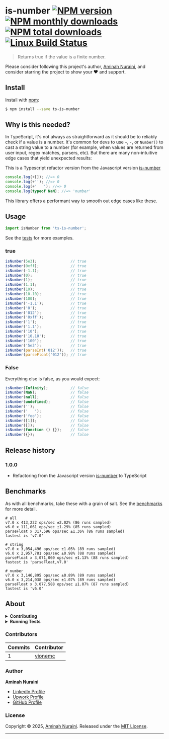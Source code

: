 # is-number [![NPM version](https://img.shields.io/npm/v/ts-is-number.svg?style=flat)](https://www.npmjs.com/package/ts-is-number) [![NPM monthly downloads](https://img.shields.io/npm/dm/ts-is-number.svg?style=flat)](https://npmjs.org/package/ts-is-number) [![NPM total downloads](https://img.shields.io/npm/dt/ts-is-number.svg?style=flat)](https://npmjs.org/package/ts-is-number) [![Linux Build Status](https://img.shields.io/travis/vionemc/ts-is-number.svg?style=flat&label=Travis)](https://travis-ci.org/vionemc/ts-is-number)

> Returns true if the value is a finite number.

Please consider following this project's author, [Aminah Nuraini](https://github.com/vionemc), and consider starring the project to show your :heart: and support.

## Install

Install with [npm](https://www.npmjs.com/):

```sh
$ npm install --save ts-is-number
```

## Why is this needed?

In TypeScript, it's not always as straightforward as it should be to reliably check if a value is a number. It's common for devs to use `+`, `-`, or `Number()` to cast a string value to a number (for example, when values are returned from user input, regex matches, parsers, etc). But there are many non-intuitive edge cases that yield unexpected results:

This is a Typescript refactor version from the Javascript version [is-number](https://github.com/jonschlinkert/is-number)

```ts
console.log(+[]); //=> 0
console.log(+''); //=> 0
console.log(+'   '); //=> 0
console.log(typeof NaN); //=> 'number'
```

This library offers a performant way to smooth out edge cases like these.

## Usage

```ts
import isNumber from 'ts-is-number';
```

See the [tests](./src/test/test.ts) for more examples.

### true

```ts
isNumber(5e3);               // true
isNumber(0xff);              // true
isNumber(-1.1);              // true
isNumber(0);                 // true
isNumber(1);                 // true
isNumber(1.1);               // true
isNumber(10);                // true
isNumber(10.10);             // true
isNumber(100);               // true
isNumber('-1.1');            // true
isNumber('0');               // true
isNumber('012');             // true
isNumber('0xff');            // true
isNumber('1');               // true
isNumber('1.1');             // true
isNumber('10');              // true
isNumber('10.10');           // true
isNumber('100');             // true
isNumber('5e3');             // true
isNumber(parseInt('012'));   // true
isNumber(parseFloat('012')); // true
```

### False

Everything else is false, as you would expect:

```js
isNumber(Infinity);          // false
isNumber(NaN);               // false
isNumber(null);              // false
isNumber(undefined);         // false
isNumber('');                // false
isNumber('   ');             // false
isNumber('foo');             // false
isNumber([1]);               // false
isNumber([]);                // false
isNumber(function () {});    // false
isNumber({});                // false
```

## Release history

### 1.0.0

* Refactoring from the Javascript version [is-number](https://github.com/jonschlinkert/is-number) to TypeScript

## Benchmarks

As with all benchmarks, take these with a grain of salt. See the [benchmarks](./benchmark/index.js) for more detail.

```
# all
v7.0 x 413,222 ops/sec ±2.02% (86 runs sampled)
v6.0 x 111,061 ops/sec ±1.29% (85 runs sampled)
parseFloat x 317,596 ops/sec ±1.36% (86 runs sampled)
fastest is 'v7.0'

# string
v7.0 x 3,054,496 ops/sec ±1.05% (89 runs sampled)
v6.0 x 2,957,781 ops/sec ±0.98% (88 runs sampled)
parseFloat x 3,071,060 ops/sec ±1.13% (88 runs sampled)
fastest is 'parseFloat,v7.0'

# number
v7.0 x 3,146,895 ops/sec ±0.89% (89 runs sampled)
v6.0 x 3,214,038 ops/sec ±1.07% (89 runs sampled)
parseFloat x 3,077,588 ops/sec ±1.07% (87 runs sampled)
fastest is 'v6.0'
```

## About

<details>
<summary><strong>Contributing</strong></summary>

Pull requests and stars are always welcome. For bugs and feature requests, [please create an issue](../../issues/new).

</details>

<details>
<summary><strong>Running Tests</strong></summary>

Running and reviewing unit tests is a great way to get familiarized with a library and its API. You can install dependencies and run tests with the following command:

```sh
$ npm install && npm test
```

</details>

### Contributors

| **Commits** | **Contributor** | 
| --- | --- |
| 1 | [vionemc](https://github.com/vionemc) |

### Author

**Aminah Nuraini**

* [LinkedIn Profile](https://www.linkedin.com/in/aminah-nuraini/)
* [Upwork Profile](https://www.upwork.com/freelancers/aminahnuraini)
* [GitHub Profile](https://github.com/vionemc)

### License

Copyright © 2025, [Aminah Nuraini](https://github.com/vionemc).
Released under the [MIT License](LICENSE).

***